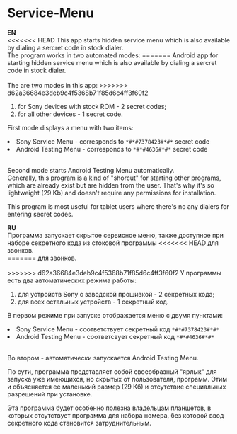 # Service-Menu
<p><b>EN</b> <br />
<<<<<<< HEAD
This app starts hidden service menu which is also available by dialing a sercret code in stock dialer.<br />
The program works in two automated modes:
=======
Android app for starting hidden service menu which is also available by dialing a sercret code in stock dialer.<br />
<br/>
The are two modes in this app:
>>>>>>> d62a36684e3deb9c4f5368b71f85d6c4ff3f60f2
<ol>
<li>for Sony devices with stock ROM - 2 secret codes;</li>
<li>for all other devices - 1 secret code.</li>
</ol>

First mode displays a menu with two items:
<li>Sony Service Menu - corresponds to <code>*#*#7378423#*#*</code> secret code</li>
<li>Android Testing Menu - corresponds to <code>*#*#4636#*#*</code> secret code</li><br />

Second mode starts Android Testing Menu automatically.<br />
Generally, this program is a kind of "shorcut" for starting other programs, which are already exist but are hidden
from the user. That's why it's so lightweight (29 Kb) and doesn't require any permissions for installation.<br />

This program is most useful for tablet users where there's no any dialers for entering secret codes.</p>

<p><b>RU</b> <br />
Программа запускает скрытое сервисное меню, также доступное при наборе секретного кода из стоковой программы
<<<<<<< HEAD
для звонков.<br />
=======
для звонков.<br /><br />
>>>>>>> d62a36684e3deb9c4f5368b71f85d6c4ff3f60f2
У программы есть два автоматических режима работы:
<ol>
<li>для устройств Sony с заводской прошивкой - 2 секретных кода; </li>
<li>для всех остальных устройств - 1 секретный код.</li>
</ol>

В первом режиме при запуске отображается меню с двумя пунктами:
<li>Sony Service Menu - соответствует секретный код <code>*#*#7378423#*#*</code></li>
<li>Android Testing Menu - соответсвует секретный код <code>*#*#4636#*#*</code></li><br />

Во втором - автоматически запускается Android Testing Menu.<br />

По сути, программа представляет собой своеобразный "ярлык" для запуска уже имеющихся, но скрытых от пользователя,
программ. Этим и объясняется ее маленький размер (29 Кб) и отсутствие специальных разрешений при установке.<br />

Эта программа будет особенно полезна владельцам планшетов, в которых отсутствует программа для набора номера, без
которой ввод секретного кода становится затруднительным.</p>

